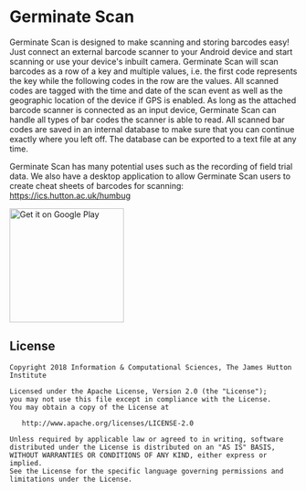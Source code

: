 Germinate Scan
=======

Germinate Scan is designed to make scanning and storing barcodes easy! Just connect an external barcode scanner to your Android device and start scanning or use your device's inbuilt camera. Germinate Scan will scan barcodes as a row of a key and multiple values, i.e. the first code represents the key while the following codes in the row are the values. All scanned codes are tagged with the time and date of the scan event as well as the geographic location of the device if GPS is enabled. As long as the attached barcode scanner is connected as an input device, Germinate Scan can handle all types of bar codes the scanner is able to read. All scanned bar codes are saved in an internal database to make sure that you can continue exactly where you left off. The database can be exported to a text file at any time.

Germinate Scan has many potential uses such as the recording of field trial data. We also have a desktop application to allow Germinate Scan users to create cheat sheets of barcodes for scanning: https://ics.hutton.ac.uk/humbug

<a href='https://play.google.com/store/apps/details?id=uk.ac.hutton.android.germinatescan&pcampaignid=MKT-Other-global-all-co-prtnr-py-PartBadge-Mar2515-1'><img alt='Get it on Google Play' src='https://play.google.com/intl/en_gb/badges/images/generic/en_badge_web_generic.png' width="200"/></a>

License
--------

    Copyright 2018 Information & Computational Sciences, The James Hutton Institute

    Licensed under the Apache License, Version 2.0 (the "License");
    you may not use this file except in compliance with the License.
    You may obtain a copy of the License at

       http://www.apache.org/licenses/LICENSE-2.0

    Unless required by applicable law or agreed to in writing, software
    distributed under the License is distributed on an "AS IS" BASIS,
    WITHOUT WARRANTIES OR CONDITIONS OF ANY KIND, either express or implied.
    See the License for the specific language governing permissions and
    limitations under the License.
